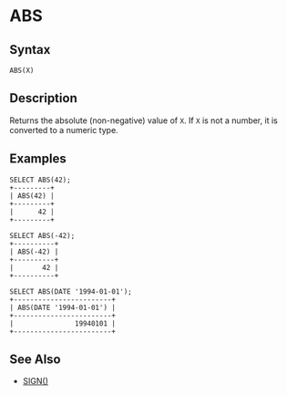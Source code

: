 
# ABS

## Syntax


```
ABS(X)
```


## Description


Returns the absolute (non-negative) value of `X`. If `X` is not a number, it is converted to a numeric type.


## Examples


```
SELECT ABS(42);
+---------+
| ABS(42) |
+---------+
|      42 |
+---------+

SELECT ABS(-42);
+----------+
| ABS(-42) |
+----------+
|       42 |
+----------+

SELECT ABS(DATE '1994-01-01');
+------------------------+
| ABS(DATE '1994-01-01') |
+------------------------+
|               19940101 |
+------------------------+
```

## See Also


* [SIGN()](sign.md)

